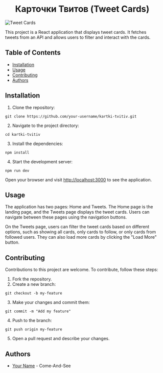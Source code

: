 
<h1 style="text-align: center;">Карточки Твитов (Tweet Cards)</h1>

<img src="https://img001.prntscr.com/file/img001/8VCPaPvIQCaBiAn-Y5lSsw.png" alt="Tweet Cards">

<p>This project is a React application that displays tweet cards. It fetches tweets from an API and allows users to filter and interact with the cards.</p>

<h2>Table of Contents</h2>
<ul>
  <li><a href="#installation">Installation</a></li>
  <li><a href="#usage">Usage</a></li>
  <li><a href="#contributing">Contributing</a></li>
  <li><a href="#authors">Authors</a></li>

</ul>

<h2>Installation</h2>

<ol>
  <li>Clone the repository:</li>
</ol>

<pre><code>git clone https://github.com/your-username/kartki-tvitiv.git
</code></pre>

<ol start="2">
  <li>Navigate to the project directory:</li>
</ol>

<pre><code>cd kartki-tvitiv
</code></pre>

<ol start="3">
  <li>Install the dependencies:</li>
</ol>

<pre><code>npm install
</code></pre>

<ol start="4">
  <li>Start the development server:</li>
</ol>

<pre><code>npm run dev
</code></pre>

<p>Open your browser and visit <a href="http://localhost:3000">http://localhost:3000</a> to see the application.</p>

<h2>Usage</h2>

<p>The application has two pages: Home and Tweets. The Home page is the landing page, and the Tweets page displays the tweet cards. Users can navigate between these pages using the navigation buttons.</p>

<p>On the Tweets page, users can filter the tweet cards based on different options, such as showing all cards, only cards to follow, or only cards from followed users. They can also load more cards by clicking the "Load More" button.</p>

<h2>Contributing</h2>

<p>Contributions to this project are welcome. To contribute, follow these steps:</p>

<ol>
  <li>Fork the repository.</li>
  <li>Create a new branch:</li>
</ol>

<pre><code>git checkout -b my-feature
</code></pre>

<ol start="3">
  <li>Make your changes and commit them:</li>
</ol>

<pre><code>git commit -m "Add my feature"
</code></pre>

<ol start="4">
  <li>Push to the branch:</li>
</ol>

<pre><code>git push origin my-feature
</code></pre>

<ol start="5">
  <li>Open a pull request and describe your changes.</li>
</ol>

<h2>Authors</h2>

<ul>
  <li><a href="https://github.com/Come-And-See/">Your Name</a> - Come-And-See</li>
</ul>

